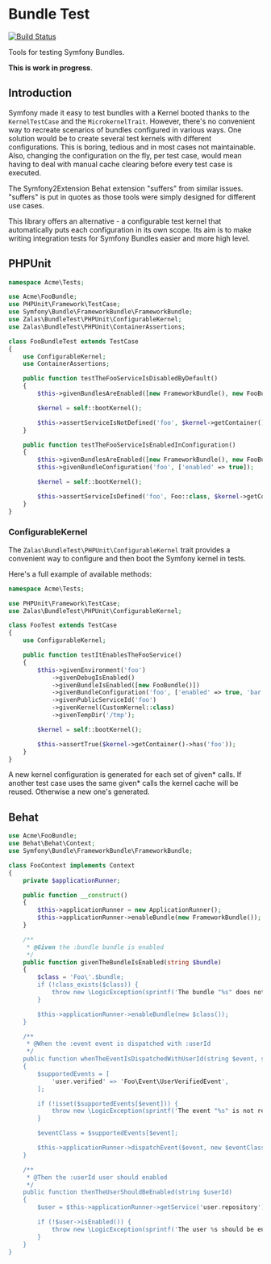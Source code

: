 # Bundle Test

[![Build Status](https://travis-ci.org/jakzal/bundle-test.svg?branch=master)](https://travis-ci.org/jakzal/bundle-test)

Tools for testing Symfony Bundles.

**This is work in progress**.

## Introduction

Symfony made it easy to test bundles with a Kernel booted thanks to the `KernelTestCase` and the `MicrokernelTrait`.
However, there's no convenient way to recreate scenarios of bundles configured in various ways.
One solution would be to create several test kernels with different configurations. This is boring, tedious and in most
cases not maintainable. Also, changing the configuration on the fly, per test case, would mean having to deal
with manual cache clearing before every test case is executed.

The Symfony2Extension Behat extension "suffers" from similar issues. "suffers" is put in quotes as those tools
were simply designed for different use cases.

This library offers an alternative - a configurable test kernel that automatically puts each configuration in its own scope.
Its aim is to make writing integration tests for Symfony Bundles easier and more high level.

## PHPUnit

```php
namespace Acme\Tests;

use Acme\FooBundle;
use PHPUnit\Framework\TestCase;
use Symfony\Bundle\FrameworkBundle\FrameworkBundle;
use Zalas\BundleTest\PHPUnit\ConfigurableKernel;
use Zalas\BundleTest\PHPUnit\ContainerAssertions;

class FooBundleTest extends TestCase
{
    use ConfigurableKernel;
    use ContainerAssertions;

    public function testTheFooServiceIsDisabledByDefault()
    {
        $this->givenBundlesAreEnabled([new FrameworkBundle(), new FooBundle()]);

        $kernel = self::bootKernel();

        $this->assertServiceIsNotDefined('foo', $kernel->getContainer());
    }

    public function testTheFooServiceIsEnabledInConfiguration()
    {
        $this->givenBundlesAreEnabled([new FrameworkBundle(), new FooBundle()]);
        $this->givenBundleConfiguration('foo', ['enabled' => true]);

        $kernel = self::bootKernel();

        $this->assertServiceIsDefined('foo', Foo::class, $kernel->getContainer());
    }
}
```

### ConfigurableKernel

The `Zalas\BundleTest\PHPUnit\ConfigurableKernel` trait provides a convenient way to configure and then boot the
Symfony kernel in tests.

Here's a full example of available methods:

```php
namespace Acme\Tests;

use PHPUnit\Framework\TestCase;
use Zalas\BundleTest\PHPUnit\ConfigurableKernel;

class FooTest extends TestCase
{
    use ConfigurableKernel;

    public function testItEnablesTheFooService()
    {
        $this->givenEnvironment('foo')
            ->givenDebugIsEnabled()
            ->givenBundleIsEnabled([new FooBundle()])
            ->givenBundleConfiguration('foo', ['enabled' => true, 'bar' => 'baz'])
            ->givenPublicServiceId('foo')
            ->givenKernel(CustomKernel::class)
            ->givenTempDir('/tmp');

        $kernel = self::bootKernel();

        $this->assertTrue($kernel->getContainer()->has('foo'));
    }
}
```

A new kernel configuration is generated for each set of given* calls. If another test case uses the same
given* calls the kernel cache will be reused. Otherwise a new one's generated.

## Behat

```php
use Acme\FooBundle;
use Behat\Behat\Context;
use Symfony\Bundle\FrameworkBundle\FrameworkBundle;

class FooContext implements Context
{
    private $applicationRunner;

    public function __construct()
    {
        $this->applicationRunner = new ApplicationRunner();
        $this->applicationRunner->enableBundle(new FrameworkBundle());
    }

    /**
     * @Given the :bundle bundle is enabled
     */
    public function givenTheBundleIsEnabled(string $bundle)
    {
        $class = 'Foo\'.$bundle;
        if (!class_exists($class)) {
            throw new \LogicException(sprintf('The bundle "%s" does not exist.', $class));
        }

        $this->applicationRunner->enableBundle(new $class());
    }

    /**
     * @When the :event event is dispatched with :userId
     */
    public function whenTheEventIsDispatchedWithUserId(string $event, string $userId)
    {
        $supportedEvents = [
            'user.verified' => 'Foo\Event\UserVerifiedEvent',
        ];

        if (!isset($supportedEvents[$event])) {
            throw new \LogicException(sprintf('The event "%s" is not recognised.', $event));
        }

        $eventClass = $supportedEvents[$event];

        $this->applicationRunner->dispatchEvent($event, new $eventClass($userId));
    }

    /**
     * @Then the :userId user should enabled
     */
    public function thenTheUserShouldBeEnabled(string $userId)
    {
        $user = $this->applicationRunner->getService('user.repository')->find($userId);

        if (!$user->isEnabled()) {
            throw new \LogicException(sprintf('The user %s should be enabled', $userId));
        }
    }
}
```
